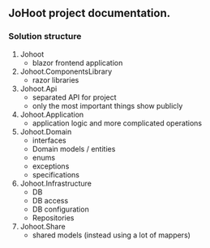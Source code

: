 ## JoHoot project documentation.

### Solution structure

1. Johoot
	- blazor frontend application
1. Johoot.ComponentsLibrary
	- razor libraries
1. Johoot.Api
	- separated API for project
	- only the most important things show publicly
1. Johoot.Application
	- application logic and more complicated operations
1. Johoot.Domain
	- interfaces
	- Domain models / entities
	- enums
	- exceptions
	- specifications
1. Johoot.Infrastructure
	- DB
	- DB access
	- DB configuration
	- Repositories
1. Johoot.Share
	- shared models (instead using a lot of mappers)
